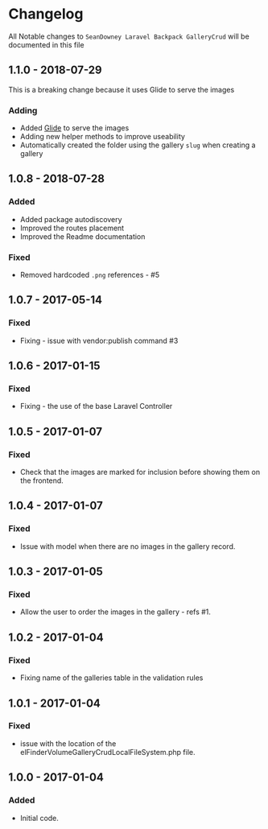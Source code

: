 # Changelog

All Notable changes to `SeanDowney Laravel Backpack GalleryCrud` will be documented in this file

## 1.1.0 - 2018-07-29

This is a breaking change because it uses Glide to serve the images

### Adding
- Added [Glide](http://glide.thephpleague.com/) to serve the images
- Adding new helper methods to improve useability
- Automatically created the folder using the gallery `slug` when creating a gallery

## 1.0.8 - 2018-07-28

### Added
- Added package autodiscovery
- Improved the routes placement
- Improved the Readme documentation

### Fixed
- Removed hardcoded `.png` references - #5

## 1.0.7 - 2017-05-14

### Fixed
- Fixing - issue with vendor:publish command #3

## 1.0.6 - 2017-01-15

### Fixed
- Fixing - the use of the base Laravel Controller

## 1.0.5 - 2017-01-07

### Fixed
- Check that the images are marked for inclusion before showing them on the frontend.

## 1.0.4 - 2017-01-07

### Fixed
- Issue with model when there are no images in the gallery record.

## 1.0.3 - 2017-01-05

### Fixed
- Allow the user to order the images in the gallery - refs #1.

## 1.0.2 - 2017-01-04

### Fixed
- Fixing name of the galleries table in the validation rules

## 1.0.1 - 2017-01-04

### Fixed
- issue with the location of the elFinderVolumeGalleryCrudLocalFileSystem.php file.


## 1.0.0 - 2017-01-04

### Added
- Initial code.
